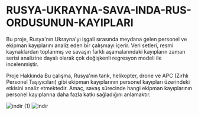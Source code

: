 # RUSYA-UKRAYNA-SAVA-INDA-RUS-ORDUSUNUN-KAYIPLARI
Bu proje, Rusya'nın Ukrayna'yı işgali sırasında meydana gelen personel ve ekipman kayıplarını analiz eden bir çalışmayı içerir. Veri setleri, resmi kaynaklardan toplanmış ve savaşın farklı aşamalarındaki kayıpların zaman serisi analizine dayalı olarak çok değişkenli regresyon modeli ile incelenmiştir.

Proje Hakkında
Bu çalışma, Rusya'nın tank, helikopter, drone ve APC (Zırhlı Personel Taşıyıcıları) gibi ekipman kayıplarının personel kayıpları üzerindeki etkisini analiz etmektedir. Amaç, savaş sürecinde hangi ekipman kayıplarının personel kayıplarına daha fazla katkı sağladığını anlamaktır.

![indir (1)](https://github.com/user-attachments/assets/7bedbab5-e747-4aff-9af6-ba81ea7afd9f)
![indir](https://github.com/user-attachments/assets/cc5e6cf4-408b-47cd-9989-c2dcfc0bc34b)
